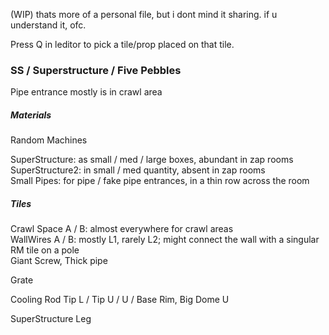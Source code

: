 (WIP) thats more of a personal file, but i dont mind it sharing. if u understand it, ofc.  

Press Q in leditor to pick a tile/prop placed on that tile.
### SS / Superstructure / Five Pebbles  
Pipe entrance mostly is in crawl area

##### Materials  
Random Machines

SuperStructure: as small / med / large boxes, abundant in zap rooms  
SuperStructure2: in small / med quantity, absent in zap rooms  
Small Pipes: for pipe / fake pipe entrances, in a thin row across the room

##### Tiles

Crawl Space A / B: almost everywhere for crawl areas  
WallWires A / B: mostly L1, rarely L2; might connect the wall with a singular RM tile on a pole  
Giant Screw, Thick pipe

Grate

Cooling Rod Tip L / Tip U / U / Base Rim, Big Dome U 

SuperStructure Leg
